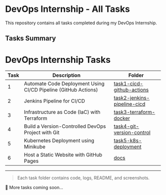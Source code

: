 # DevOps Internship - All Tasks

This repository contains all tasks completed during my DevOps Internship.

## Tasks Summary
# DevOps Internship Tasks
| Task | Description | Folder |
|------|-------------|--------|
| 1 | Automate Code Deployment Using CI/CD Pipeline (GitHub Actions) | [task1-cicd-github-actions](./task1-cicd-github-actions/) |
| 2 | Jenkins Pipeline for CI/CD | [task2-jenkins-pipeline-cicd](./task2-jenkins-pipeline-cicd/) |
| 3 | Infrastructure as Code (IaC) with Terraform | [task3-terraform-docker](./task3-terraform-docker/) |
| 4 | Build a Version-Controlled DevOps Project with Git | [task4-git-version-control](./task4-git-version-control/) |
| 5 | Kubernetes Deployment using Minikube | [task5-k8s-deployment](./task5-k8s-deployment/) |
| 6 | Host a Static Website with GitHub Pages | [docs](./docs/) |

---

> Each task folder contains code, logs, README, and screenshots.

🌟 More tasks coming soon...
